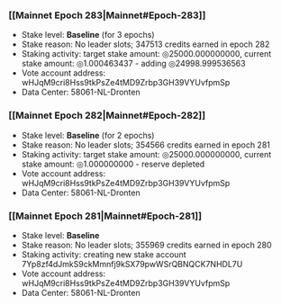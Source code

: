 ### [[Mainnet Epoch 283|Mainnet#Epoch-283]]
* Stake level: **Baseline** (for 3 epochs)
* Stake reason: No leader slots; 347513 credits earned in epoch 282
* Staking activity: target stake amount: ◎25000.000000000, current stake amount: ◎1.000463437 - adding ◎24998.999536563
* Vote account address: wHJqM9cri8Hss9tkPsZe4tMD9Zrbp3GH39VYUvfpmSp
* Data Center: 58061-NL-Dronten
### [[Mainnet Epoch 282|Mainnet#Epoch-282]]
* Stake level: **Baseline** (for 2 epochs)
* Stake reason: No leader slots; 354566 credits earned in epoch 281
* Staking activity: target stake amount: ◎25000.000000000, current stake amount: ◎1.000000000 - reserve depleted
* Vote account address: wHJqM9cri8Hss9tkPsZe4tMD9Zrbp3GH39VYUvfpmSp
* Data Center: 58061-NL-Dronten
### [[Mainnet Epoch 281|Mainnet#Epoch-281]]
* Stake level: **Baseline**
* Stake reason: No leader slots; 355969 credits earned in epoch 280
* Staking activity: creating new stake account 7Yp8zf4dJmkS9ckMmnfj9kSX79pwWSrQBNQCK7NHDL7U
* Vote account address: wHJqM9cri8Hss9tkPsZe4tMD9Zrbp3GH39VYUvfpmSp
* Data Center: 58061-NL-Dronten